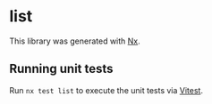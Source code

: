 # list

This library was generated with [Nx](https://nx.dev).

## Running unit tests

Run `nx test list` to execute the unit tests via [Vitest](https://vitest.dev/).
